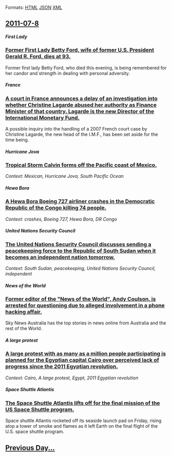 
Formats: [HTML](2011/07/8/index.html)  [JSON](2011/07/8/index.json)  [XML](2011/07/8/index.xml)  

## [2011-07-8](/news/2011/07/8/index.md)

##### First Lady
### [Former First Lady Betty Ford, wife of former U.S. President Gerald R. Ford, dies at 93. ](/news/2011/07/8/former-first-lady-betty-ford-wife-of-former-u-s-president-gerald-r-ford-dies-at-93.md)
Former first lady Betty Ford, who died this evening, is being remembered for her candor and strength in dealing with personal adversity.

##### France
### [A court in France announces a delay of an investigation into whether Christine Lagarde abused her authority as Finance Minister of that country. Lagarde is the new Director of the International Monetary Fund. ](/news/2011/07/8/a-court-in-france-announces-a-delay-of-an-investigation-into-whether-christine-lagarde-abused-her-authority-as-finance-minister-of-that-coun.md)
A possible inquiry into the handling of a 2007 French court case by Christine Lagarde, the new head of the I.M.F., has been set aside for the time being.

##### Hurricane Jova
### [Tropical Storm Calvin forms off the Pacific coast of Mexico. ](/news/2011/07/8/tropical-storm-calvin-forms-off-the-pacific-coast-of-mexico.md)
_Context: Mexican, Hurricane Jova, South Pacific Ocean_

##### Hewa Bora
### [A Hewa Bora Boeing 727 airliner crashes in the Democratic Republic of the Congo killing 74 people. ](/news/2011/07/8/a-hewa-bora-boeing-727-airliner-crashes-in-the-democratic-republic-of-the-congo-killing-74-people.md)
_Context: crashes, Boeing 727, Hewa Bora, DR Congo_

##### United Nations Security Council
### [The United Nations Security Council discusses sending a peacekeeping force to the Republic of South Sudan when it becomes an independent nation tomorrow. ](/news/2011/07/8/the-united-nations-security-council-discusses-sending-a-peacekeeping-force-to-the-republic-of-south-sudan-when-it-becomes-an-independent-nat.md)
_Context: South Sudan, peacekeeping, United Nations Security Council, independent_

##### News of the World
### [Former editor of the "News of the World", Andy Coulson, is arrested for questioning due to alleged involvement in a phone hacking affair. ](/news/2011/07/8/former-editor-of-the-news-of-the-world-andy-coulson-is-arrested-for-questioning-due-to-alleged-involvement-in-a-phone-hacking-affair.md)
Sky News Australia has the top stories in news online from Australia and the rest of the World.

##### A large protest
### [A large protest with as many as a million people participating is planned for the Egyptian capital Cairo over perceived lack of progress since the 2011 Egyptian revolution. ](/news/2011/07/8/a-large-protest-with-as-many-as-a-million-people-participating-is-planned-for-the-egyptian-capital-cairo-over-perceived-lack-of-progress-sin.md)
_Context: Cairo, A large protest, Egypt, 2011 Egyptian revolution_

##### Space Shuttle Atlantis
### [The Space Shuttle Atlantis lifts off for the final mission of the US Space Shuttle program. ](/news/2011/07/8/the-space-shuttle-atlantis-lifts-off-for-the-final-mission-of-the-us-space-shuttle-program.md)
Space shuttle Atlantis rocketed off its seaside launch pad on Friday, rising atop a tower of smoke and flames as it left Earth on the final flight of the U.S. space shuttle program.

## [Previous Day...](/news/2011/07/7/index.md)


